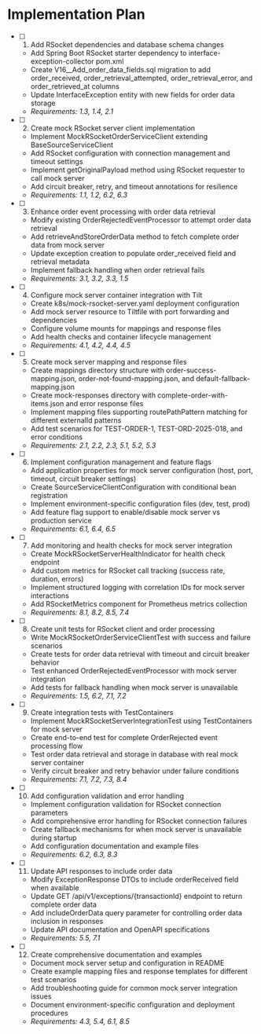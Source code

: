 # Implementation Plan

- [ ] 1. Add RSocket dependencies and database schema changes
  - Add Spring Boot RSocket starter dependency to interface-exception-collector pom.xml
  - Create V16__Add_order_data_fields.sql migration to add order_received, order_retrieval_attempted, order_retrieval_error, and order_retrieved_at columns
  - Update InterfaceException entity with new fields for order data storage
  - _Requirements: 1.3, 1.4, 2.1_

- [ ] 2. Create mock RSocket server client implementation
  - Implement MockRSocketOrderServiceClient extending BaseSourceServiceClient
  - Add RSocket configuration with connection management and timeout settings
  - Implement getOriginalPayload method using RSocket requester to call mock server
  - Add circuit breaker, retry, and timeout annotations for resilience
  - _Requirements: 1.1, 1.2, 6.2, 6.3_

- [ ] 3. Enhance order event processing with order data retrieval
  - Modify existing OrderRejectedEventProcessor to attempt order data retrieval
  - Add retrieveAndStoreOrderData method to fetch complete order data from mock server
  - Update exception creation to populate order_received field and retrieval metadata
  - Implement fallback handling when order retrieval fails
  - _Requirements: 3.1, 3.2, 3.3, 1.5_

- [ ] 4. Configure mock server container integration with Tilt
  - Create k8s/mock-rsocket-server.yaml deployment configuration
  - Add mock server resource to Tiltfile with port forwarding and dependencies
  - Configure volume mounts for mappings and response files
  - Add health checks and container lifecycle management
  - _Requirements: 4.1, 4.2, 4.4, 4.5_

- [ ] 5. Create mock server mapping and response files
  - Create mappings directory structure with order-success-mapping.json, order-not-found-mapping.json, and default-fallback-mapping.json
  - Create mock-responses directory with complete-order-with-items.json and error response files
  - Implement mapping files supporting routePathPattern matching for different externalId patterns
  - Add test scenarios for TEST-ORDER-1, TEST-ORD-2025-018, and error conditions
  - _Requirements: 2.1, 2.2, 2.3, 5.1, 5.2, 5.3_

- [ ] 6. Implement configuration management and feature flags
  - Add application properties for mock server configuration (host, port, timeout, circuit breaker settings)
  - Create SourceServiceClientConfiguration with conditional bean registration
  - Implement environment-specific configuration files (dev, test, prod)
  - Add feature flag support to enable/disable mock server vs production service
  - _Requirements: 6.1, 6.4, 6.5_

- [ ] 7. Add monitoring and health checks for mock server integration
  - Create MockRSocketServerHealthIndicator for health check endpoint
  - Add custom metrics for RSocket call tracking (success rate, duration, errors)
  - Implement structured logging with correlation IDs for mock server interactions
  - Add RSocketMetrics component for Prometheus metrics collection
  - _Requirements: 8.1, 8.2, 8.5, 7.4_

- [ ] 8. Create unit tests for RSocket client and order processing
  - Write MockRSocketOrderServiceClientTest with success and failure scenarios
  - Create tests for order data retrieval with timeout and circuit breaker behavior
  - Test enhanced OrderRejectedEventProcessor with mock server integration
  - Add tests for fallback handling when mock server is unavailable
  - _Requirements: 1.5, 6.2, 7.1, 7.2_

- [ ] 9. Create integration tests with TestContainers
  - Implement MockRSocketServerIntegrationTest using TestContainers for mock server
  - Create end-to-end test for complete OrderRejected event processing flow
  - Test order data retrieval and storage in database with real mock server container
  - Verify circuit breaker and retry behavior under failure conditions
  - _Requirements: 7.1, 7.2, 7.3, 8.4_

- [ ] 10. Add configuration validation and error handling
  - Implement configuration validation for RSocket connection parameters
  - Add comprehensive error handling for RSocket connection failures
  - Create fallback mechanisms for when mock server is unavailable during startup
  - Add configuration documentation and example files
  - _Requirements: 6.2, 6.3, 8.3_

- [ ] 11. Update API responses to include order data
  - Modify ExceptionResponse DTOs to include orderReceived field when available
  - Update GET /api/v1/exceptions/{transactionId} endpoint to return complete order data
  - Add includeOrderData query parameter for controlling order data inclusion in responses
  - Update API documentation and OpenAPI specifications
  - _Requirements: 5.5, 7.1_

- [ ] 12. Create comprehensive documentation and examples
  - Document mock server setup and configuration in README
  - Create example mapping files and response templates for different test scenarios
  - Add troubleshooting guide for common mock server integration issues
  - Document environment-specific configuration and deployment procedures
  - _Requirements: 4.3, 5.4, 6.1, 8.5_